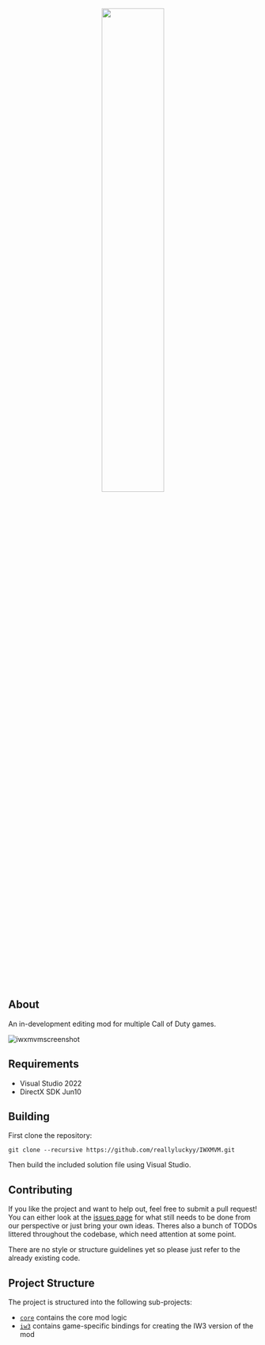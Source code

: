 <div align="center">
  <br><br>
  <a href="https://github.com/reallyluckyy/IWXMVM">
    <img src="https://github.com/reallyluckyy/IWXMVM/assets/7430330/9463f12e-f919-49b9-b6ce-94037df9a181" width="50%">
  </a>
  <br><br>
</div>

## About
An in-development editing mod for multiple Call of Duty games.

![iwxmvmscreenshot](https://github.com/reallyluckyy/IWXMVM/assets/7430330/9680c479-1ed3-4690-9c29-b99f4b1b392b)

## Requirements
- Visual Studio 2022
- DirectX SDK Jun10

## Building

First clone the repository:
```
git clone --recursive https://github.com/reallyluckyy/IWXMVM.git
```
Then build the included solution file using Visual Studio.

## Contributing

If you like the project and want to help out, feel free to submit a pull request!
You can either look at the [issues page](https://github.com/reallyluckyy/IWXMVM/issues) for what still needs to be done from our perspective or just bring your own ideas.
Theres also a bunch of TODOs littered throughout the codebase, which need attention at some point.

There are no style or structure guidelines yet so please just refer to the already existing code.

## Project Structure

The project is structured into the following sub-projects:
- [`core`](core/) contains the core mod logic
- [`iw3`](iw3/) contains game-specific bindings for creating the IW3 version of the mod
